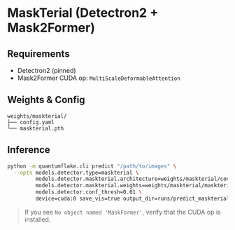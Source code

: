 # MaskTerial (Detectron2 + Mask2Former)

## Requirements
- Detectron2 (pinned)
- Mask2Former CUDA op: `MultiScaleDeformableAttention`

## Weights & Config
```
weights/maskterial/
├── config.yaml
└── maskterial.pth
```

## Inference
```bash
python -m quantumflake.cli predict "/path/to/images" \
  --opts models.detector.type=maskterial \
         models.detector.maskterial.architecture=weights/maskterial/config.yaml \
         models.detector.maskterial.weights=weights/maskterial/maskterial.pth \
         models.detector.conf_thresh=0.01 \
         device=cuda:0 save_vis=true output_dir=runs/predict_maskterial
```

> If you see `No object named 'MaskFormer'`, verify that the CUDA op is installed.
